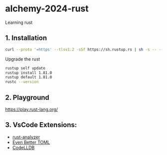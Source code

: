 # alchemy-2024-rust
Learning rust

## 1. Installation
```bash
curl --proto '=https' --tlsv1.2 -sSf https://sh.rustup.rs | sh -s -- --help
```

Upgrade the rust

```bash
rustup self update
rustup install 1.81.0
rustup default 1.81.0
rustc --version
```



## 2. Playground
https://play.rust-lang.org/


## 3. VsCode Extensions:
- [rust-analyzer](https://marketplace.visualstudio.com/items?itemName=rust-lang.rust-analyzer)
- [Even Better TOML](https://marketplace.visualstudio.com/items?itemName=tamasfe.even-better-toml)
- [CodeLLDB](https://marketplace.visualstudio.com/items?itemName=vadimcn.vscode-lldb)
